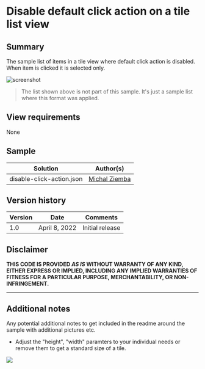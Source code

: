 # Disable default click action on a tile list view

## Summary
The sample list of items in a tile view where default click action is disabled. When item is clicked it is selected only.

![screenshot](./assets/screenshot.gif)

> The list shown above is not part of this sample. It's just a sample list where this format was applied.


## View requirements

None

## Sample

Solution|Author(s)
--------|---------
disable-click-action.json | [Michal Ziemba](https://github.com/Michal-Ziemba)

## Version history

Version|Date|Comments
-------|----|--------
1.0|April 8, 2022|Initial release


## Disclaimer
**THIS CODE IS PROVIDED *AS IS* WITHOUT WARRANTY OF ANY KIND, EITHER EXPRESS OR IMPLIED, INCLUDING ANY IMPLIED WARRANTIES OF FITNESS FOR A PARTICULAR PURPOSE, MERCHANTABILITY, OR NON-INFRINGEMENT.**

---

## Additional notes
Any potential additional notes to get included in the readme around the sample with additional pictures etc.

- Adjust the  "height", "width" paramters to your individual needs or remove them to get a standard size of a tile.


<img src="https://pnptelemetry.azurewebsites.net/sp-dev-list-formatting/view-samples/disable-click-action" />
